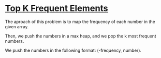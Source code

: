 # [Top K Frequent Elements](https://leetcode.com/problems/top-k-frequent-elements/)

The aproach of this problem is to map the frequency of each number in the given array.

Then, we push the numbers in a max heap, and we pop the k most frequent numbers.

We push the numbers in the following format: (-frequency, number).
